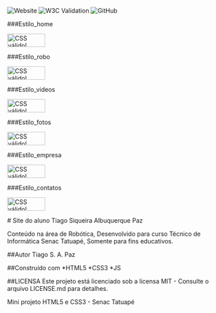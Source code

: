 ![Website](https://img.shields.io/website?url=https%3A%2F%2Ftiago-albuquerque.github.io%2FRobotica%2F)
![W3C Validation](https://img.shields.io/w3c-validation/html?targetUrl=https%3A%2F%2Ftiago-albuquerque.github.io%2FRobotica%2F)
![GitHub](https://img.shields.io/github/license/tiago-albuquerque/Robotica)

###Estilo_home
<p>
    <a href="https://jigsaw.w3.org/css-validator/check/referer">
        <img style="border:0;width:88px;height:31px"
            src="https://jigsaw.w3.org/css-validator/images/vcss-blue"
            alt="CSS válido!" />
    </a>
</p>

###Estilo_robo
<p>
    <a href="https://jigsaw.w3.org/css-validator/check/referer">
        <img style="border:0;width:88px;height:31px"
            src="https://jigsaw.w3.org/css-validator/images/vcss-blue"
            alt="CSS válido!" />
    </a>
</p>

###Estilo_videos
<p>
<a href="http://jigsaw.w3.org/css-validator/check/referer">
    <img style="border:0;width:88px;height:31px"
        src="http://jigsaw.w3.org/css-validator/images/vcss-blue"
        alt="CSS válido!" />
    </a>
</p>

###Estilo_fotos
<p>
<a href="http://jigsaw.w3.org/css-validator/check/referer">
    <img style="border:0;width:88px;height:31px"
        src="http://jigsaw.w3.org/css-validator/images/vcss-blue"
        alt="CSS válido!" />
    </a>
</p>

###Estilo_empresa
<p>
<a href="http://jigsaw.w3.org/css-validator/check/referer">
    <img style="border:0;width:88px;height:31px"
        src="http://jigsaw.w3.org/css-validator/images/vcss-blue"
        alt="CSS válido!" />
    </a>
</p>
###Estilo_contatos
<p>
<a href="http://jigsaw.w3.org/css-validator/check/referer">
    <img style="border:0;width:88px;height:31px"
        src="http://jigsaw.w3.org/css-validator/images/vcss-blue"
        alt="CSS válido!" />
    </a>
</p>
# Site do aluno Tiago Siqueira Albuquerque Paz

Conteúdo na área de Robótica,
Desenvolvido para curso Técnico de Informática Senac Tatuapé, Somente para fins educativos.

##Autor
Tiago S. A. Paz

##Construído com
*HTML5
*CSS3
*JS

##LICENSA
Este projeto está licenciado sob a licensa MIT - Consulte o arquivo LICENSE.md para detalhes.

Mini projeto HTML5 e CSS3 - Senac Tatuapé
